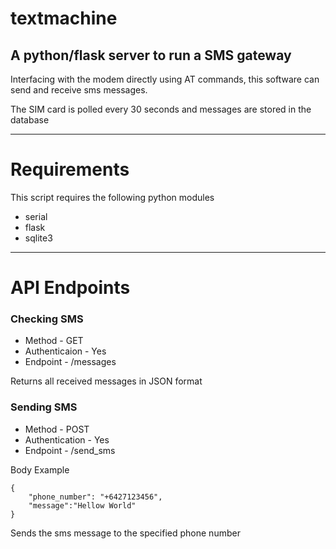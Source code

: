 # textmachine
## A python/flask server to run a SMS gateway

Interfacing with the modem directly using AT commands, this software can send and receive sms messages.

The SIM card is polled every 30 seconds and messages are stored in the database

---------------------

# Requirements

This script requires the following python modules

 - serial
 - flask
 - sqlite3

----------------------

# API Endpoints

### Checking SMS

 - Method - GET
 - Authenticaion - Yes
 - Endpoint - /messages

Returns all received messages in JSON format


### Sending SMS

 - Method - POST
 - Authentication - Yes
 - Endpoint - /send_sms

Body Example
```
{
    "phone_number": "+6427123456",
    "message":"Hellow World"
}
```

Sends the sms message to the specified phone number
